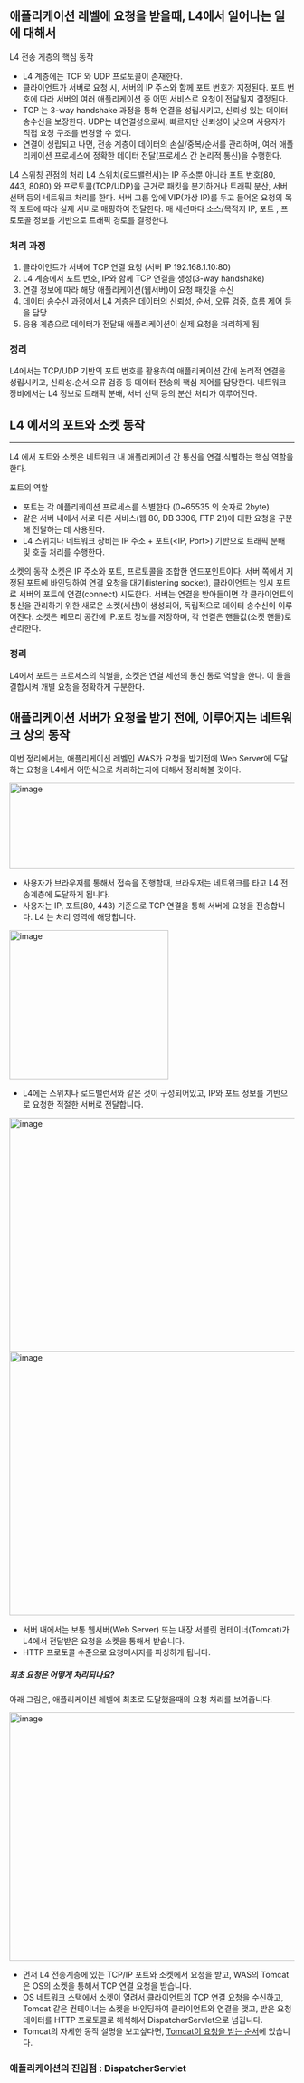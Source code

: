 ## 애플리케이션 레벨에 요청을 받을때, L4에서 일어나는 일에 대해서

L4 전송 게층의 핵심 동작

- L4 계층에는 TCP 와 UDP 프로토콜이 존재한다.
- 클라이언트가 서버로 요청 시, 서버의 IP 주소와 함께 포트 번호가 지정된다. 포트 번호에 따라 서버의 여러 애플리케이션 중 어떤 서비스로 요청이 전달될지 결정된다.
- TCP 는 3-way handshake 과정을 통해 연결을 성립시키고, 신뢰성 있는 데이터 송수신을 보장한다. UDP는 비연결성으로써, 빠르지만 신뢰성이 낮으며 사용자가 직접 요청 구조를 변경할 수 있다.
- 연결이 성립되고 나면, 전송 계층이 데이터의 손실/중복/순서를 관리하며, 여러 애플리케이션 프로세스에 정확한 데이터 전달(프로세스 간 논리적 통신)을 수행한다.

L4 스위칭 관점의 처리
L4 스위치(로드밸런서)는 IP 주소뿐 아니라 포트 번호(80, 443, 8080) 와 프로토콜(TCP/UDP)을 근거로 패킷을 분기하거나 트래픽 분산, 서버 선택 등의 네트워크 처리를 한다.
서버 그룹 앞에 VIP(가상 IP)를 두고 들어온 요청의 목적 포트에 따라 실제 서버로 매핑하여 전달한다.
매 세션마다 소스/목적지 IP, 포트 , 프로토콜 정보를 기반으로 트래픽 경로를 결정한다.

### 처리 과정
1. 클라이언트가 서버에 TCP 연결 요청 (서버 IP 192.168.1.10:80)
2. L4 계층에서 포트 번호, IP와 함께 TCP 연결을 생성(3-way handshake)
3. 연결 정보에 따라 해당 애플리케이션(웹서버)이 요청 패킷을 수신
4. 데이터 송수신 과정에서 L4 계층은 데이터의 신뢰성, 순서, 오류 검증, 흐름 제어 등을 담당
5. 응용 계층으로 데이터가 전달돼 애플리케이션이 실제 요청을 처리하게 됨

### 정리

L4에서는 TCP/UDP 기반의 포트 번호를 활용하여 애플리케이션 간에 논리적 연결을 성립시키고, 신뢰성.순서.오류 검증 등 데이터 전송의 핵심 제어를 담당한다. 네트워크 장비에서는 L4 정보로 트래픽 분배, 서버 선택 등의 분산 처리가 이루어진다.


## L4 에서의 포트와 소켓 동작
---

L4 에서 포트와 소켓은 네트워크 내 애플리케이션 간 통신을 연결.식별하는 핵심 역할을 한다.

포트의 역할
- 포트는 각 애플리케이션 프로세스를 식별한다 (0~65535 의 숫자로 2byte)
- 같은 서버 내에서 서로 다른 서비스(웹 80, DB 3306, FTP 21)에 대한 요청을 구분해 전달하는 데 사용된다.
- L4 스위치나 네트워크 장비는 IP 주소 + 포트(<IP, Port>) 기반으로 트래픽 분배 및 호출 처리를 수행한다.

소켓의 동작
소켓은 IP 주소와 포트, 프로토콜을 조합한 엔드포인트이다.
서버 쪽에서 지정된 포트에 바인딩하여 연결 요청을 대기(listening socket), 클라이언트는 임시 포트로 서버의 포트에 연결(connect) 시도한다.
서버는 연결을 받아들이면 각 클라이언트의 통신을 관리하기 위한 새로운 소켓(세션)이 생성되어, 독립적으로 데이터 송수신이 이루어진다.
소켓은 메모리 공간에 IP.포트 정보를 저장하며, 각 연결은 핸들값(소켓 핸들)로 관리한다.

### 정리

L4에서 포트는 프로세스의 식별을, 소켓은 연결 세션의 통신 통로 역할을 한다. 이 둘을 결합시켜 개별 요청을 정확하게 구분한다.

## 애플리케이션 서버가 요청을 받기 전에, 이루어지는 네트워크 상의 동작

이번 정리에서는, 애플리케이션 레벨인 WAS가 요청을 받기전에 Web Server에 도달하는 요청을 L4에서 어떤식으로 처리하는지에 대해서 정리해볼 것이다.

<img width="657" height="152" alt="image" src="https://github.com/user-attachments/assets/6c878a4d-5aec-42ff-a366-dcfc032fc21d" />

- 사용자가 브라우저를 통해서 접속을 진행할때, 브라우저는 네트워크를 타고 L4 전송계층에 도달하게 됩니다.
- 사용자는 IP, 포트(80, 443) 기준으로 TCP 연결을 통해 서버에 요청을 전송합니다. L4 는 처리 영역에 해당합니다.

<img width="281" height="263" alt="image" src="https://github.com/user-attachments/assets/e3ba23fb-432d-45a6-b78e-210bf2ab3724" />

- L4에는 스위치나 로드밸런서와 같은 것이 구성되어있고, IP와 포트 정보를 기반으로 요청한 적절한 서버로 전달합니다.

<img width="695" height="413" alt="image" src="https://github.com/user-attachments/assets/a696b24a-232e-40c8-861c-af2a16feeabe" />

<img width="675" height="466" alt="image" src="https://github.com/user-attachments/assets/b69d0ad6-e03d-4c59-b3b7-1b0d442f5b71" />

- 서버 내에서는 보통 웹서버(Web Server) 또는 내장 서블릿 컨테이너(Tomcat)가 L4에서 전달받은 요청을 소켓을 통해서 받습니다.
- HTTP 프로토콜 수준으로 요청메시지를 파싱하게 됩니다.

##### 최초 요청은 어떻게 처리되나요?

아래 그림은, 애플리케이션 레벨에 최초로 도달했을때의 요청 처리를 보여줍니다.

<img width="572" height="438" alt="image" src="https://github.com/user-attachments/assets/c06671c7-abf1-4066-9602-f86ff7ca3763" />

- 먼저 L4 전송계층에 있는 TCP/IP 포트와 소켓에서 요청을 받고, WAS의 Tomcat은 OS의 소켓을 통해서 TCP 연결 요청을 받습니다.
- OS 네트워크 스택에서 소켓이 열려서 클라이언트의 TCP 연결 요청을 수신하고, Tomcat 같은 컨테이너는 소켓을 바인딩하여 클라이언트와 연결을 맺고, 받은 요청 데이터를 HTTP 프로토콜로 해석해서 DispatcherServlet으로 넘깁니다.
- Tomcat의 자세한 동작 설명을 보고싶다면, [Tomcat이 요청을 받는 순서](https://github.com/amazon7737/spring-referencedocs-reading/blob/main/tomcat.md)에 있습니다.

### 애플리케이션의 진입점 : DispatcherServlet

